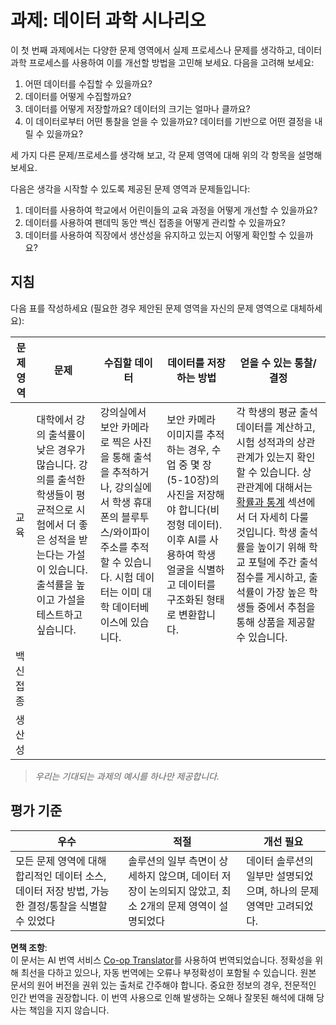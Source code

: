 <!--
CO_OP_TRANSLATOR_METADATA:
{
  "original_hash": "a8f79b9c0484c35b4f26e8aec7fc4d56",
  "translation_date": "2025-08-25T16:58:03+00:00",
  "source_file": "1-Introduction/01-defining-data-science/solution/assignment.md",
  "language_code": "ko"
}
-->
# 과제: 데이터 과학 시나리오

이 첫 번째 과제에서는 다양한 문제 영역에서 실제 프로세스나 문제를 생각하고, 데이터 과학 프로세스를 사용하여 이를 개선할 방법을 고민해 보세요. 다음을 고려해 보세요:

1. 어떤 데이터를 수집할 수 있을까요?
1. 데이터를 어떻게 수집할까요?
1. 데이터를 어떻게 저장할까요? 데이터의 크기는 얼마나 클까요?
1. 이 데이터로부터 어떤 통찰을 얻을 수 있을까요? 데이터를 기반으로 어떤 결정을 내릴 수 있을까요?

세 가지 다른 문제/프로세스를 생각해 보고, 각 문제 영역에 대해 위의 각 항목을 설명해 보세요.

다음은 생각을 시작할 수 있도록 제공된 문제 영역과 문제들입니다:

1. 데이터를 사용하여 학교에서 어린이들의 교육 과정을 어떻게 개선할 수 있을까요?
1. 데이터를 사용하여 팬데믹 동안 백신 접종을 어떻게 관리할 수 있을까요?
1. 데이터를 사용하여 직장에서 생산성을 유지하고 있는지 어떻게 확인할 수 있을까요?

## 지침

다음 표를 작성하세요 (필요한 경우 제안된 문제 영역을 자신의 문제 영역으로 대체하세요):

| 문제 영역 | 문제 | 수집할 데이터 | 데이터를 저장하는 방법 | 얻을 수 있는 통찰/결정 | 
|-----------|------|---------------|-----------------------|------------------------|
| 교육 | 대학에서 강의 출석률이 낮은 경우가 많습니다. 강의를 출석한 학생들이 평균적으로 시험에서 더 좋은 성적을 받는다는 가설이 있습니다. 출석률을 높이고 가설을 테스트하고 싶습니다. | 강의실에서 보안 카메라로 찍은 사진을 통해 출석을 추적하거나, 강의실에서 학생 휴대폰의 블루투스/와이파이 주소를 추적할 수 있습니다. 시험 데이터는 이미 대학 데이터베이스에 있습니다. | 보안 카메라 이미지를 추적하는 경우, 수업 중 몇 장(5-10장)의 사진을 저장해야 합니다(비정형 데이터). 이후 AI를 사용하여 학생 얼굴을 식별하고 데이터를 구조화된 형태로 변환합니다. | 각 학생의 평균 출석 데이터를 계산하고, 시험 성적과의 상관관계가 있는지 확인할 수 있습니다. 상관관계에 대해서는 [확률과 통계](../../04-stats-and-probability/README.md) 섹션에서 더 자세히 다룰 것입니다. 학생 출석률을 높이기 위해 학교 포털에 주간 출석 점수를 게시하고, 출석률이 가장 높은 학생들 중에서 추첨을 통해 상품을 제공할 수 있습니다. |
| 백신 접종 | | | | |
| 생산성 | | | | |

> *우리는 기대되는 과제의 예시를 하나만 제공합니다.*

## 평가 기준

우수 | 적절 | 개선 필요
--- | --- | -- |
모든 문제 영역에 대해 합리적인 데이터 소스, 데이터 저장 방법, 가능한 결정/통찰을 식별할 수 있었다 | 솔루션의 일부 측면이 상세하지 않으며, 데이터 저장이 논의되지 않았고, 최소 2개의 문제 영역이 설명되었다 | 데이터 솔루션의 일부만 설명되었으며, 하나의 문제 영역만 고려되었다.

**면책 조항**:  
이 문서는 AI 번역 서비스 [Co-op Translator](https://github.com/Azure/co-op-translator)를 사용하여 번역되었습니다. 정확성을 위해 최선을 다하고 있으나, 자동 번역에는 오류나 부정확성이 포함될 수 있습니다. 원본 문서의 원어 버전을 권위 있는 출처로 간주해야 합니다. 중요한 정보의 경우, 전문적인 인간 번역을 권장합니다. 이 번역 사용으로 인해 발생하는 오해나 잘못된 해석에 대해 당사는 책임을 지지 않습니다.
